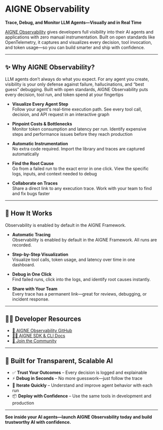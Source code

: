# AIGNE Observability  
**Trace, Debug, and Monitor LLM Agents—Visually and in Real Time**

[AIGNE Observability](https://store.blocklet.dev) gives developers full visibility into their AI agents and applications with zero manual instrumentation. Built on open standards like OpenTelemetry, it captures and visualizes every decision, tool invocation, and token usage—so you can build smarter and ship with confidence.

---

## ✨ Why AIGNE Observability?

LLM agents don’t always do what you expect. For any agent you create, visibility is your only defense against failure, hallucinations, and “best guess” debugging. Built with open standards, AIGNE Observability puts every decision, tool run, and token spend at your fingertips

- **Visualize Every Agent Step**  
  Follow your agent's real-time execution path. See every tool call, decision, and API request in an interactive graph

- **Pinpoint Costs & Bottlenecks**  
  Monitor token consumption and latency per run. Identify expensive steps and performance issues before they reach production

- **Automatic Instrumentation**  
  No extra code required. Import the library and traces are captured automatically

- **Find the Root Cause**  
  Go from a failed run to the exact error in one click. View the specific logs, inputs, and context needed to debug

- **Collaborate on Traces**  
  Share a direct link to any execution trace. Work with your team to find and fix bugs faster

---

## 🧪 How It Works

Observability is enabled by default in the AIGNE Framework.

- **Automatic Tracing**  
  Observability is enabled by default in the AIGNE Framework. All runs are recorded.

- **Step-by-Step Visualization**  
  Visualize tool calls, token usage, and latency over time in one dashboard.

- **Debug in One Click**  
  Find failed runs, click into the logs, and identify root causes instantly.

- **Share with Your Team**  
  Every trace has a permanent link—great for reviews, debugging, or incident response.

---

## 🧑‍💻 Developer Resources

- [📘 AIGNE Observability GitHub](https://github.com/AIGNE-io/aigne-framework/tree/main/observability)  
- [🧑‍💻 AIGNE SDK & CLI Docs](https://www.arcblock.io/docs/aigne-framework/en/aigne-framework-cli-observe-md)  
- [💬 Join the Community](https://www.aigne.io/en/observability')

---

## 🔐 Built for Transparent, Scalable AI

- ✅ **Trust Your Outcomes** – Every decision is logged and explainable  
- ⚡ **Debug in Seconds** – No more guesswork—just follow the trace  
- 🔁 **Iterate Quickly** – Understand and improve agent behavior with each run  
- 📦 **Deploy with Confidence** – Use the same tools in development and production

---

**See inside your AI agents—launch AIGNE Observability today and build trustworthy AI with confidence.**